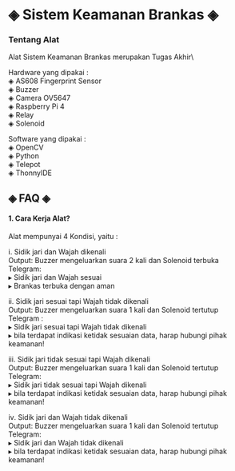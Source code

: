 # ◈ Sistem Keamanan Brankas ◈

### Tentang Alat
Alat Sistem Keamanan Brankas merupakan Tugas Akhir\

Hardware yang dipakai :\
◈ AS608 Fingerprint Sensor\
◈ Buzzer\
◈ Camera OV5647\
◈ Raspberry Pi 4\
◈ Relay\
◈ Solenoid

Software yang dipakai :\
◈ OpenCV\
◈ Python\
◈ Telepot\
◈ ThonnyIDE




## ◈ FAQ ◈

#### 1. Cara Kerja Alat?

Alat mempunyai 4 Kondisi, yaitu :

ⅰ. Sidik jari dan Wajah dikenali\
Output: Buzzer mengeluarkan suara 2 kali dan Solenoid terbuka\
Telegram:\
▸ Sidik jari dan Wajah sesuai\
▸ Brankas terbuka dengan aman

ⅱ. Sidik jari sesuai tapi Wajah tidak dikenali\
Output: Buzzer mengeluarkan suara 1 kali dan Solenoid tertutup\
Telegram :\
▸ Sidik jari sesuai tapi Wajah tidak dikenali\
▸ bila terdapat indikasi ketidak sesuaian data, harap hubungi pihak keamanan!

ⅲ. Sidik jari tidak sesuai tapi Wajah dikenali\
Output: Buzzer mengeluarkan suara 1 kali dan Solenoid tertutup\
Telegram:\
▸ Sidik jari tidak sesuai tapi Wajah dikenali\
▸ bila terdapat indikasi ketidak sesuaian data, harap hubungi pihak keamanan!

ⅳ. Sidik jari dan Wajah tidak dikenali\
Output: Buzzer mengeluarkan suara 1 kali dan Solenoid tertutup\
Telegram:\
▸ Sidik jari dan Wajah tidak dikenali\
▸ bila terdapat indikasi ketidak sesuaian data, harap hubungi pihak keamanan!
